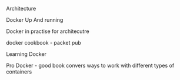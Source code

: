 Architecture

Docker Up And running

Docker in practise for architecutre

docker cookbook - packet pub

Learning Docker

Pro Docker - good book convers ways to work with different types of containers

